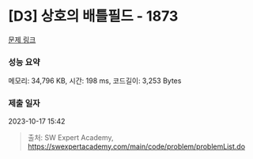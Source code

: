 # [D3] 상호의 배틀필드 - 1873 

[문제 링크](https://swexpertacademy.com/main/code/problem/problemDetail.do?contestProbId=AV5LyE7KD2ADFAXc) 

### 성능 요약

메모리: 34,796 KB, 시간: 198 ms, 코드길이: 3,253 Bytes

### 제출 일자

2023-10-17 15:42



> 출처: SW Expert Academy, https://swexpertacademy.com/main/code/problem/problemList.do